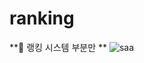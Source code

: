 # ranking

**🍕 랭킹 시스템 부분만 **
![saa](https://github.com/lala-david/ranking/assets/37481441/112fa7c1-513a-4561-83f0-b20af9f80305)

 
